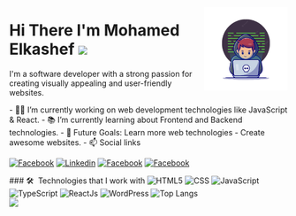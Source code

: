 <img align="right" src="https://raw.githubusercontent.com/mohamedelkashef15/mohamedelkashef15/main/github-profile.png" width="30%"> <h1> Hi There I'm Mohamed Elkashef <img src="https://media.giphy.com/media/hvRJCLFzcasrR4ia7z/giphy.gif" width="28"> </h1> <p> I'm a software developer with a strong passion for creating visually appealing and user-friendly websites. </p> - 👨‍💻 I’m currently working on web development technologies like JavaScript & React. - 📚 I’m currently learning about Frontend and Backend technologies. - 🎯 Future Goals: Learn more web technologies - Create awesome websites. - 📫 Social links <p> <a href="https://www.facebook.com/mohamedelkashef15/"><img src="https://img.shields.io/badge/-Facebook-3b5998?style=flat&logo=facebook&logoColor=white" alt="Facebook"></a> <a href="https://www.linkedin.com/in/mohamedelkashef/"><img src="https://img.shields.io/badge/-Linkedin-0072b1?style=flat&logo=linkedin&logoColor=white" alt="Linkedin"></a> <a href="https://www.instagram.com/mohamedelkashef15/"><img src="https://img.shields.io/badge/-Instagram-d62976?style=flat&logo=instagram&logoColor=white" alt="Facebook"></a> <a href="https://www.youtube.com/c/MohamedElkashef15"><img src="https://img.shields.io/badge/-YouTube-c4302b?style=flat&logo=youtube&logoColor=white" alt="Facebook"></a> </p> ### 🛠 &nbsp;Technologies that I work with ![HTML5](https://img.shields.io/badge/-HTML5-000000?style=flat&logo=html5) ![CSS](https://img.shields.io/badge/-CSS-000000?style=flat&logo=css3) ![JavaScript](https://img.shields.io/badge/-JavaScript-000000?style=flat&logo=javascript) ![TypeScript](https://img.shields.io/badge/-TypeScript-000000?style=flat&logo=typescript) ![ReactJs](https://img.shields.io/badge/-ReactJs-000000?style=flat&logo=react) ![WordPress](https://img.shields.io/badge/-WordPress-000000?style=flat&logo=wordpress) <!-- ![Top Langs](https://github-readme-stats.vercel.app/api/top-langs/?username=mohamedelkashef15&hide_progress=true) --> ![Top Langs](https://github-readme-stats.vercel.app/api/top-langs/?username=mohamedelkashef15&layout=compact) <br> <a href="https://komarev.com/ghpvc/?username=mohamedelkashef15&style=for-the-badge"> <img src="https://komarev.com/ghpvc/?username=mohamedelkashef15&style=for-the-badge"> </a>
